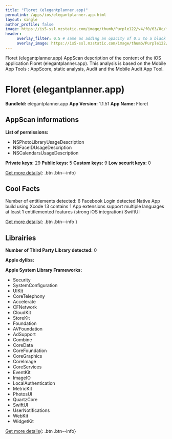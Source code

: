 ```yaml
---
title: "Floret (elegantplanner.app)"
permalink: /apps/ios/elegantplanner.app.html
layout: single
author_profile: false
image: https://is5-ssl.mzstatic.com/image/thumb/Purple122/v4/f0/63/8c/f0638ceb-a00a-2ce5-4726-3b83eaa7cd72/f1-1x_U007emarketing-0-5-0-85-220.png/512x512bb.jpg
header: 
     overlay_filter: 0.5 # same as adding an opacity of 0.5 to a black background
     overlay_image: https://is5-ssl.mzstatic.com/image/thumb/Purple122/v4/f0/63/8c/f0638ceb-a00a-2ce5-4726-3b83eaa7cd72/f1-1x_U007emarketing-0-5-0-85-220.png/512x512bb.jpg
---
```

Floret (elegantplanner.app) AppScan description of the content of the iOS application Floret (elegantplanner.app). This analysis is based on the Mobile App Tools : AppScore, static analysis, Audit and the Mobile Audit App Tool.

# Floret (elegantplanner.app)

**BundleId:** elegantplanner.app
**App Version:** 1.1.51
**App Name:** Floret


## AppScan informations 

**List of permissions:** 
- NSPhotoLibraryUsageDescription
- NSFaceIDUsageDescription
- NSCalendarsUsageDescription
  
  
**Private keys:** 29
**Public keys:** 5
**Custom keys:** 9
**Low securit keys:** 0
  
[Get more details](/pricing.html){: .btn .btn--info}

## Cool Facts

Number of entitlements detected: 6
Facebook Login detected
Native App
build using Xcode 13
contains 1 App extensions
support multiple languages
at least 1 entitlemented features (strong iOS integration)
SwiftUI
  
[Get more details](/pricing.html){: .btn .btn--info }

## Librairies 
**Number of Third Party Library detected:** 0


**Apple dylibs:**


**Apple System Library Frameworks:**
- Security
- SystemConfiguration
- UIKit
- CoreTelephony
- Accelerate
- CFNetwork
- CloudKit
- StoreKit
- Foundation
- AVFoundation
- AdSupport
- Combine
- CoreData
- CoreFoundation
- CoreGraphics
- CoreImage
- CoreServices
- EventKit
- ImageIO
- LocalAuthentication
- MetricKit
- PhotosUI
- QuartzCore
- SwiftUI
- UserNotifications
- WebKit
- WidgetKit


  
[Get more details](/pricing.html){: .btn .btn--info}

